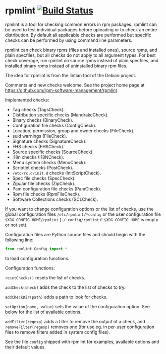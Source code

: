 # rpmlint [![Build Status](https://travis-ci.org/rpm-software-management/rpmlint.svg)](https://travis-ci.org/rpm-software-management/rpmlint)

rpmlint is a tool for checking common errors in rpm packages.  rpmlint
can be used to test individual packages before uploading or to check
an entire distribution.  By default all applicable checks are
performed but specific checks can be performed by using command line
parameters.

rpmlint can check binary rpms (files and installed ones), source rpms,
and plain specfiles, but all checks do not apply to all argument
types.  For best check coverage, run rpmlint on source rpms instead of
plain specfiles, and installed binary rpms instead of uninstalled
binary rpm files.

The idea for rpmlint is from the lintian tool of the Debian project.

Comments and new checks welcome. See the project home page at
https://github.com/rpm-software-management/rpmlint

Implemented checks:

- Tag checks (TagsCheck).
- Distribution specific checks (MandrakeCheck).
- Binary checks (BinaryCheck).
- Configuration file checks (ConfigCheck).
- Location, permission, group and owner checks (FileCheck).
- suid warnings (FileCheck).
- Signature checks (SignatureCheck).
- FHS checks (FHSCheck).
- Source specific checks (SourceCheck).
- i18n checks (I18NCheck).
- Menu system checks (MenuCheck).
- Scriptlet checks (PostCheck).
- `/etc/rc.d/init.d` checks (InitScriptCheck).
- Spec file checks (SpecCheck).
- Zip/Jar file checks (ZipCheck).
- Pam configuration file checks (PamCheck).
- Rpm file checks (RpmFileCheck).
- Software Collections checks (SCLCheck).

If you want to change configuration options or the list of checks, use
the global configuration files `/etc/rpmlint/*config` or the user
configuration file `$XDG_CONFIG_HOME/rpmlint` (`~/.config/rpmlint` if
`$XDG_CONFIG_HOME` is empty or not set).

Configuration files are Python source files and should begin with the
following line:

```python
from rpmlint.Config import *
```

to load configuration functions.

Configuration functions:

`resetChecks()` resets the list of checks.

`addCheck(check)` adds the check to the list of checks to try.

`addCheckDir(path)` adds a path to look for checks.

`setOption(name, value)` sets the value of the configuration option.
See below for the list of available options.

`addFilter(regexp)` adds a filter to remove the output of a check, and
`removeFilter(regexp)` removes one (for use eg. in per-user configuration
files to remove filters added in system config files).

See the file `config` shipped with rpmlint for examples, available
options and their default values.
